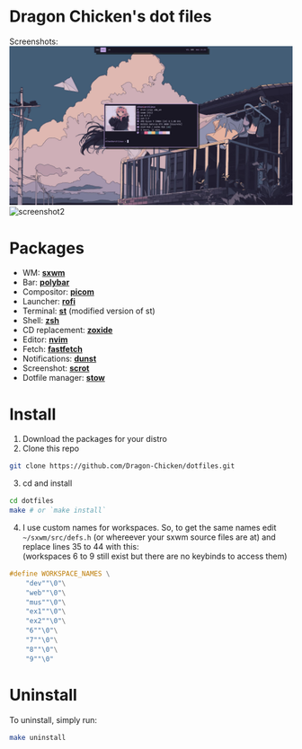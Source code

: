 # Dragon Chicken's dot files
Screenshots:
![screenshot1](images/screenshot1.png)
![screenshot2]()
# Packages
- WM: [__sxwm__](https://github.com/uint23/sxwm)
- Bar: [__polybar__](https://github.com/polybar/polybar)
- Compositor: [__picom__](https://github.com/yshui/picom)
- Launcher: [__rofi__](https://github.com/davatorium/rofi)
- Terminal: [__st__](https://github.com/gh0stzk/st-terminal) (modified version of st)
- Shell: [__zsh__](https://wiki.archlinux.org/title/Zsh)
- CD replacement: [__zoxide__](https://github.com/ajeetdsouza/zoxide)
- Editor: [__nvim__](https://neovim.io/)
- Fetch: [__fastfetch__](https://github.com/fastfetch-cli/fastfetch)
- Notifications: [__dunst__](https://github.com/dunst-project/dunst)
- Screenshot: [__scrot__](https://en.wikipedia.org/wiki/Scrot)
- Dotfile manager: [__stow__](https://www.gnu.org/software/stow/manual/stow.html)

# Install
1. Download the packages for your distro
2. Clone this repo
```sh
git clone https://github.com/Dragon-Chicken/dotfiles.git
```
3. cd and install
```sh
cd dotfiles
make # or `make install`
```
4. I use custom names for workspaces. So, to get the same names edit `~/sxwm/src/defs.h` (or whereever your sxwm source files are at) and replace lines 35 to 44 with this:\
(workspaces 6 to 9 still exist but there are no keybinds to access them)
```c
#define WORKSPACE_NAMES	\
	"dev""\0"\
	"web""\0"\
	"mus""\0"\
	"ex1""\0"\
	"ex2""\0"\
	"6""\0"\
	"7""\0"\
	"8""\0"\
	"9""\0"
```
# Uninstall
To uninstall, simply run:
```sh
make uninstall
```
